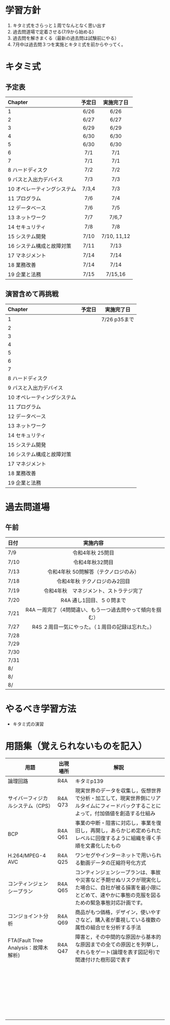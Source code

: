 # 学習方針
1. キタミ式をさらっと１周でなんとなく思い出す
2. 過去問道場で定着させる(7/9から始める)
3. 過去問を解きまくる（最新の過去問は試験前にやる）
4. 7月中は過去問３つを実施とキタミ式を前からやってく。  

# キタミ式
## 予定表
| Chapter | 予定日 | 実施完了日 |
|:-----------|:-----------:|:------------:|
| 1      | 6/26   | 6/26 |
| 2      | 6/27   | 6/27 |
| 3      | 6/29   | 6/29 |
| 4      | 6/30   | 6/30 |
| 5      | 6/30   | 6/30 |
| 6      | 7/1    | 7/1|
| 7      | 7/1    | 7/1|
| 8 ハードディスク          | 7/2    | 7/2|
| 9 バスと入出力デバイス    | 7/3    |  7/3    |
| 10 オペレーティングシステム| 7/3,4  |   7/3   |
| 11 プログラム           |  7/6    |  7/4    |
| 12 データベース         |  7/6   |  7/5   |
| 13 ネットワーク          |  7/7    | 7/6,7    |
| 14 セキュリティ          |  7/8    |  7/8    |
| 15 システム開発         |  7/10    |   7/10, 11,12  |
| 16 システム構成と故障対策 |  7/11    |  7/13    |
| 17 マネジメント          |  7/14    | 7/14     |
| 18 業務改善            |  7/14    |  7/14    |
| 19 企業と法務           |  7/15    |  7/15,16    |

## 演習含めて再挑戦
| Chapter | 予定日 | 実施完了日 |
|:-----------|:-----------:|:------------:|
| 1      |   | 7/26 p35まで |
| 2      |   |  |
| 3      |   |  |
| 4      |   |  |
| 5      |   |  |
| 6      |   |  |
| 7      |   |  |
| 8 ハードディスク          |   |  |
| 9 バスと入出力デバイス    |   |  |
| 10 オペレーティングシステム|   |  |
| 11 プログラム           |   |  |
| 12 データベース         |   |  |
| 13 ネットワーク          |   |  |
| 14 セキュリティ          |   |  |
| 15 システム開発         |   |  |
| 16 システム構成と故障対策 |   |  |
| 17 マネジメント          |   |  |
| 18 業務改善            |   |  |
| 19 企業と法務           |   |  |

# 過去問道場
## 午前
| 日付 | 実施内容 |
|:-----------|:-----------:|
| 7/9 | 令和4年秋 25問目   |
| 7/10 | 令和4年秋32問目  |
| 7/13 | 令和4年秋 50問解答（テクノロジのみ）  |
| 7/18 | 令和4年秋 テクノロジのみ2回目  |
| 7/19 | 令和4年秋　マネジメント、ストラテジ完了  |
| 7/20 | R4A 通し1回目、５０問まで  |
| 7/21 | R4A 一周完了（4問間違い、もう一つ過去問やって傾向を掴む）  |
| 7/27 | R4S ２周目一気にやった。（１周目の記録は忘れた。）  |
| 7/28 |   |
| 7/29 |   |
| 7/30 |   |
| 7/31 |   |
| 8/ |   |
| 8/ |   |
| 8/ |   |

# やるべき学習方法
- キタミ式の演習


# 用語集（覚えられないものを記入）
| 用語 | 出現場所 | 解説 |
|---------|---------|---------|
|  論理回路   | R4A    | キタミp139     |
|  サイバーフィジカルシステム（CPS）   | R4A Q73  |  現実世界のデータを収集し，仮想世界で分析・加工して，現実世界側にリアルタイムにフィードバックすることによって，付加価値を創造する仕組み   |
|  BCP   |  R4A Q61   | 事業の中断・阻害に対応し，事業を復旧し，再開し，あらかじめ定められたレベルに回復するように組織を導く手順を文書化したもの    |
|  H.264/MPEG-4 AVC   | R4A Q25    | ワンセグやインターネットで用いられる動画データの圧縮符号化方式    |
|  コンティンジェンシープラン| R4A Q65 | コンティンジェンシープランは、事故や災害など予期せぬリスクが現実化した場合に、自社が被る損害を最小限にとどめて、速やかに事態の克服を図るための緊急事態対応計画です。    |
| コンジョイント分析    | R4A Q69    | 商品がもつ価格，デザイン，使いやすさなど，購入者が重視している複数の属性の組合せを分析する手法    |
| FTA(Fault Tree Analysis：故障木解析)   | R4A Q47   | 障害と，その中間的な原因から基本的な原因までの全ての原因とを列挙し，それらをゲート(論理を表す図記号)で関連付けた樹形図で表す    |
|     |     |     |
|     |     |     |
|     |     |     |
|     |     |     |
|     |     |     |
|     |     |     |
|     |     |     |
|     |     |     |
|     |     |     |
|     |     |     |
|     |     |     |
|     |     |     |
|     |     |     |
|     |     |     |
|     |     |     |
|     |     |     |
|     |     |     |
|     |     |     |
|     |     |     |
|     |     |     |
|     |     |     |
|     |     |     |
|     |     |     |
|     |     |     |
|     |     |     |
|     |     |     |
|     |     |     |
|     |     |     |
|     |     |     |
